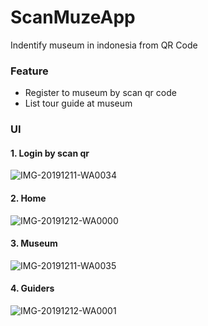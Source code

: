 # ScanMuzeApp
Indentify museum in indonesia from QR Code

### Feature
- Register to museum by scan qr code
- List tour guide at museum

### UI
#### 1. Login by scan qr
![IMG-20191211-WA0034](https://user-images.githubusercontent.com/25784574/90110373-aeb67680-dd7f-11ea-9743-7781ad0856d5.jpg)
#### 2. Home
![IMG-20191212-WA0000](https://user-images.githubusercontent.com/25784574/90110378-b0803a00-dd7f-11ea-808f-d62566075a9e.jpg)
#### 3. Museum
![IMG-20191211-WA0035](https://user-images.githubusercontent.com/25784574/90110377-afe7a380-dd7f-11ea-9b44-dda419b3e305.jpg)
#### 4. Guiders
![IMG-20191212-WA0001](https://user-images.githubusercontent.com/25784574/90110380-b118d080-dd7f-11ea-910c-3c6ef66a3d53.jpg)
